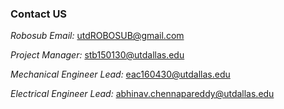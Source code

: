 ### Contact US 

_Robosub Email:_ [utdROBOSUB@gmail.com](mailto:utdROBOSUB@gmail.com)

_Project Manager:_ [stb150130@utdallas.edu](mailto:stb150130@utdallas.edu)

_Mechanical Engineer Lead:_ [eac160430@utdallas.edu](mailto:eac160430@utdallas.edu) 

_Electrical Engineer Lead:_  [abhinav.chennapareddy@utdallas.edu](mailto:abhinav.chennapareddy@utdallas.edu)






